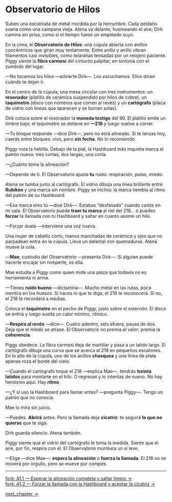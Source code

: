 # Observatorio de Hilos

Suben una escalinata de metal mordida por la herrumbre. Cada peldaño suena como una campana vieja. Atena va delante, husmeando el aire; Dirk camina sin prisa, como si el tiempo fuese un empleado suyo.

En la cima, el **Observatorio de Hilos**: una cúpula abierta con anillos concéntricos que giran muy lentamente. Entre anillo y anillo vibran filamentos casi invisibles, como telarañas tensadas por un relojero paciente. Piggy siente la **fibra carmesí** del cinturón palpitar, en sintonía con el zumbido del lugar.

—No tocamos los hilos —advierte Dirk—. Los *escuchamos*. Ellos dicen cuándo te dejan ir.

En el centro de la cúpula, una mesa circular con tres instrumentos: un **resonador** (platillo de cerámica suspendido por hilos de cobre), un **taquímetro** (disco con números que corren al revés) y un **cartógrafo** (placa de vidrio con líneas que aparecen y se borran solas).

Dirk coloca sobre el resonador la **moneda testigo** del 99. El platillo emite un timbre bajo; el taquímetro se detiene en **—218** y luego vuelve a correr.

—Tu bloque responde —dice Dirk—, pero no está alineado. Si te lanzas hoy, caerás entre bloques: vivo, pero **sin fecha**. No lo recomiendo.

Piggy roza la hebilla. Debajo de la piel, la Hashboard más inquieta marca el patrón nuevo: tres cortas, dos largas, una corta.

—¿Cuánto toma la alineación?

—Depende de ti. El Observatorio ajusta **tu** ruido: respiración, pulso, miedo.

Atena se tumba junto al cartógrafo. El vidrio dibuja una línea brillante entre **Rubikon** y una marca sin nombre. Piggy se inclina: la marca tiembla al ritmo del patrón de su Hashboard.

—Esa marca eres tú —dice Dirk—. Estabas “desfasado” cuando caíste en mi sala. El Observatorio puede **traer tu marca** al riel del 218… o puedes **forzar** la llamada con tu Hashboard y saltar en cuanto asome un hilo.

—Forzar duele —interviene una voz nueva.

Una mujer de cabello corto, manos manchadas de cerámica y ojos que no parpadean entra en la cúpula. Lleva un delantal con quemaduras. Atena mueve la cola.

—**Mae**, custodio del Observatorio —presenta Dirk—. Si alguien puede hacerte encajar sin romperte, es ella.

Mae estudia a Piggy como quien mide una pieza que todavía no es herramienta ni arma.

—Tienes **ruido bueno** —dictamina—. Mucho metal en las rutas, poca mentira en los huesos. Si haces lo que te diga, el 218 te reconocerá. Si no, el 218 te recordará a medias.

Coloca el **taquímetro** en el pecho de Piggy, justo sobre el esternón. El disco se enfría y luego suelta un calor mínimo, rítmico.

—**Respira al revés** —dice—. Cuatro adentro, seis afuera, pausa de dos. Deja que el miedo se atrase. El Observatorio no premia el valor; premia la **coherencia**.

Piggy obedece. La fibra carmesí deja de martillar y pasa a un latido largo. El cartógrafo dibuja una curva que se acerca al 218 en pequeños escalones. En lo alto de la cúpula, uno de los anillos **chasquea** y una línea de plata apenas roza el borde del cielo.

—Cuando el cartógrafo toque el 218 —explica Mae—, tendrás **treinta latidos** para montarte en el hilo. O regresas y lo intentas de nuevo. No hay heroísmo aquí. Hay **ritmo**.

—¿Y si uso la Hashboard para llamar antes? —pregunta Piggy—. Tengo un patrón que no conocía.

Mae lo mira sin juicio.

—Puedes. **Abrirá** antes. Pero la llamada deja **cicatriz**: te seguirá **lo que no quieras** que te siga.

Dirk guarda silencio. Atena también.

Piggy siente que el vidrio del cartógrafo le toma la medida. Siente que el aire, por fin, respira con él. El Observatorio murmura un sí leve.

—Elige —dice Mae—: **espera la alineación** o **fuerza la llamada**. El 218 no se moverá por orgullo, pero se mueve por *compás*.

***

[fork: A1.1 — Esperar la alineación completa y saltar limpio →](../4A1/index.md)  
[fork: A1.2 — Forzar la llamada con la Hashboard y aceptar la cicatriz →](../4A2/index.md)

[next_chapter →](../4A1/index.md)
